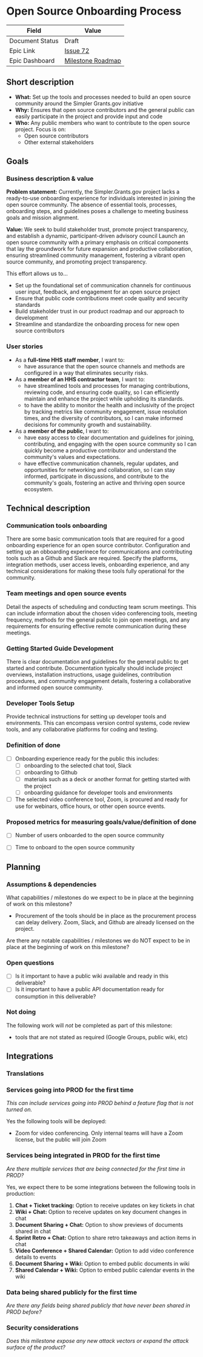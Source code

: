 # Open Source Onboarding Process

| Field           | Value                                                        |
| --------------- | ------------------------------------------------------------ |
| Document Status | Draft                                                        |
| Epic Link       | [Issue 72](https://github.com/HHS/grants-equity/issues/72)   |
| Epic Dashboard  | [Milestone Roadmap](https://github.com/orgs/HHS/projects/12) |


## Short description

- **What:** Set up the tools and processes needed to build an open source community around the Simpler Grants.gov initiative
- **Why:** Ensures that open source contributors and the general public can easily participate in the project and provide input and code
- **Who:** Any public members who want to contribute to the open source project. Focus is on: 
  - Open source contributors
  - Other external stakeholders

## Goals

### Business description & value

**Problem statement:** Currently, the Simpler.Grants.gov project lacks a ready-to-use onboarding experience for individuals interested in joining the open source community. The absence of essential tools, processes, onboarding steps, and guidelines poses a challenge to meeting business goals and mission alignment. 

**Value:** We seek to build stakeholder trust, promote project transparency, and establish a dynamic, participant-driven advisory council Launch an open source community with a primary emphasis on critical components that lay the groundwork for future expansion and productive collaboration, ensuring streamlined community management, fostering a vibrant open source community, and promoting project transparency.

This effort allows us to... 

- Set up the foundational set of communication channels for continuous user input, feedback, and engagement for an open source project
- Ensure that public code contributions meet code quality and security standards
- Build stakeholder trust in our product roadmap and our approach to development
- Streamline and standardize the onboarding process for new open source contributors

### User stories

- As a **full-time HHS staff member**, I want to:
  -  have assurance that the open source channels and methods are configured in a way that eliminates security risks.
- As a **member of an HHS contractor team**, I want to:
  -  have streamlined tools and processes for managing contributions, reviewing code, and ensuring code quality, so I can efficiently maintain and enhance the project while upholding its standards.
  - to have the ability to monitor the health and inclusivity of the project by tracking metrics like community engagement, issue resolution times, and the diversity of contributors, so I can make informed decisions for community growth and sustainability.
- As a **member of the public**, I want to:
  -  have easy access to clear documentation and guidelines for joining, contributing, and engaging with the open source community so I can quickly become a productive contributor and understand the community's values and expectations.
  - have effective communication channels, regular updates, and opportunities for networking and collaboration, so I can stay informed, participate in discussions, and contribute to the community's goals, fostering an active and thriving open source ecosystem. 

## Technical description

### Communication tools onboarding   

There are some basic communication tools that are required for a good onboarding experience for an open source contributor. Configuration and setting up an obboarding experinece for communications and contributing tools such as a Github and Slack are required. Specify the platforms, integration methods, user access levels, onboarding experience, and any technical considerations for making these tools fully operational for the community. 

### Team meetings and open source events

Detail the aspects of scheduling and conducting team scrum meetings. This can include information about the chosen video conferencing tools, meeting frequency, methods for the general public to join open meetings, and any requirements for ensuring effective remote communication during these meetings. 

### Getting Started Guide Development  

There is clear documentation and guidelines for the general public to get started and contribute. Documentation typically should include project overviews, installation instructions, usage guidelines, contribution procedures, and community engagement details, fostering a collaborative and informed open source community. 

### Developer Tools Setup  

Provide technical instructions for setting up developer tools and environments. This can encompass version control systems, code review tools, and any collaborative platforms for coding and testing.



### Definition of done

- [ ] Onboarding experience ready for the public this includes:
    - [ ] onboarding to the selected chat tool, Slack
    - [ ] onboarding to Github
    - [ ] materials such as a deck or another format for getting started with the project
    - [ ] onboarding guidance for developer tools and environments
- [ ] The selected video conference tool, Zoom, is procured and ready for use for webinars, office hours, or other open source events. 

### Proposed metrics for measuring goals/value/definition of done

- [ ] Number of users onboarded to the open source community
- [ ] Time to onboard to the open source community


## Planning

### Assumptions & dependencies
<!-- Required -->

What capabilities / milestones do we expect to be in place at the beginning of work
on this milestone?

- Procurement of the tools should be in place as the procurement process can delay delivery. Zoom, Slack, and Github are already licensed on the project. 

Are there any notable capabilities / milestones we do NOT expect to be in place at the
beginning of work on this milestone?



### Open questions
<!-- Optional -->

- [ ] Is it important to have a public wiki available and ready in this deliverable?
- [ ] Is it important to have a public API documentation ready for consumption in this deliverable? 

### Not doing
<!-- Optional -->

The following work will *not* be completed as part of this milestone:
- tools that are not stated as required (Google Groups, public wiki, etc) 

## Integrations

### Translations
<!-- Required -->


### Services going into PROD for the first time
<!-- Required -->

*This can include services going into PROD behind a feature flag that is not turned on.*

Yes the following tools will be deployed:

- Zoom for video conferencing. Only internal teams will have a Zoom license, but the public will join Zoom   


### Services being integrated in PROD for the first time
<!-- Required -->

*Are there multiple services that are being connected for the first time in PROD?*

Yes, we expect there to be some integrations between the following tools in production:

1. **Chat + Ticket tracking:** Option to receive updates on key tickets in chat
2. **Wiki + Chat:** Option to receive updates on key document changes in chat
3. **Document Sharing + Chat:** Option to show previews of documents shared in chat
4. **Sprint Retro + Chat:** Option to share retro takeaways and action items in chat
5. **Video Conference + Shared Calendar:** Option to add video conference details to events
6. **Document Sharing + Wiki:** Option to embed public documents in wiki
7. **Shared Calendar + Wiki:** Option to embed public calendar events in the wiki

### Data being shared publicly for the first time
<!-- Required -->

*Are there any fields being shared publicly that have never been shared in PROD before?*


### Security considerations
<!-- Required -->

*Does this milestone expose any new attack vectors or expand the attack surface of the product?*


